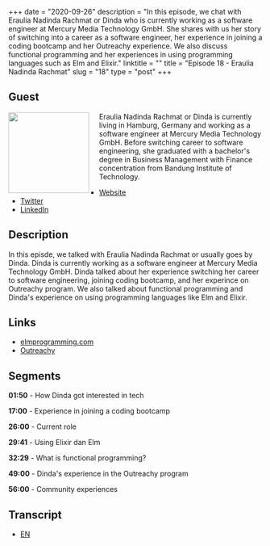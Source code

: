 +++
date = "2020-09-26"
description = "In this episode, we chat with Eraulia Nadinda Rachmat or Dinda who is currently working as a software engineer at Mercury Media Technology GmbH. She shares with us her story of switching into a career as a software engineer, her experience in joining a coding bootcamp and her Outreachy experience. We also discuss functional programming and her experiences in using programming languages such as Elm and Elixir."
linktitle = ""
title = "Episode 18 - Eraulia Nadinda Rachmat"
slug = "18"
type = "post"
+++

## Guest

<img style="float: left; width: 160px; margin-right: 20px;" src="/img/ep18.jpg">

Eraulia Nadinda Rachmat or Dinda is currently living in Hamburg, Germany and working as a software engineer at Mercury Media Technology GmbH. Before switching career to software engineering, she graduated with a bachelor's degree in Business Management with Finance concentration from Bandung Institute of Technology.

- [Website](https://nadinda.dev/)
- [Twitter](https://twitter.com/nadindadev)
- [LinkedIn](https://www.linkedin.com/in/eraulianr/)

## Description

In this episde, we talked with Eraulia Nadinda Rachmat or usually goes by Dinda. Dinda is currently working as a software engineer at Mercury Media Technology GmbH. Dinda talked about her experience switching her career to software engineering, joining coding bootcamp, and her experince on Outreachy program. We also talked about functional programming and Dinda's experience on using programming languages like Elm and Elixir.

## Links

- [elmprogramming.com](http://elmprogramming.com)
- [Outreachy](https://www.outreachy.org/)

## Segments

**01:50** - How Dinda got interested in tech

**17:00** - Experience in joining a coding bootcamp

**26:00** - Current role

**29:41** - Using Elixir dan Elm

**32:29** - What is functional programming?

**49:00** - Dinda's experience in the Outreachy program

**56:00** - Community experiences

## Transcript

- [EN](transcript)
